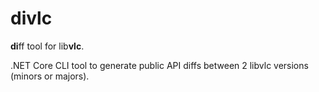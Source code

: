 # divlc

**di**ff tool for lib**vlc**.

.NET Core CLI tool to generate public API diffs between 2 libvlc versions (minors or majors).